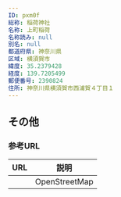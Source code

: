 ```yaml
---
ID: pxm0f
総称: 稲荷神社
名称: 上町稲荷
名称読み: null
別名: null
都道府県: 神奈川県
区域: 横須賀市
緯度: 35.2379428
経度: 139.7205499
郵便番号: 2390824
住所: 神奈川県横須賀市西浦賀４丁目１
---
```


## その他

### 参考URL

| URL | 説明          |
| --- | ------------- |
|     | OpenStreetMap |
